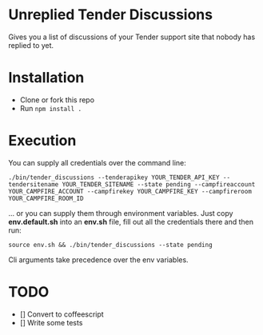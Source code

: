 Unreplied Tender Discussions
============================

Gives you a list of discussions of your Tender support site that nobody has replied to yet.


# Installation

* Clone or fork this repo
* Run `npm install .`

# Execution

You can supply all credentials over the command line:

```
./bin/tender_discussions --tenderapikey YOUR_TENDER_API_KEY --tendersitename YOUR_TENDER_SITENAME --state pending --campfireaccount YOUR_CAMPFIRE_ACCOUNT --campfirekey YOUR_CAMPFIRE_KEY --campfireroom YOUR_CAMPFIRE_ROOM_ID
```

... or you can supply them through environment variables. Just copy **env.default.sh** into an **env.sh** file, fill out all the credentials there and then run:


```
source env.sh && ./bin/tender_discussions --state pending
```

Cli arguments take precedence over the env variables.



# TODO

- [] Convert to coffeescript
- [] Write some tests
